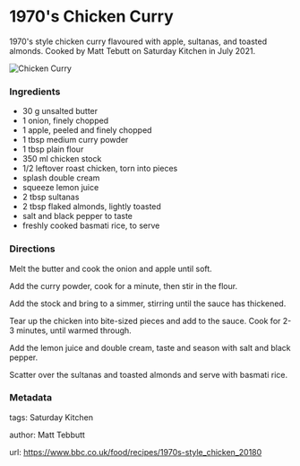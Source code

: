 # 1970's Chicken Curry

1970's style chicken curry flavoured with apple, sultanas, and toasted almonds. Cooked by Matt Tebutt on Saturday Kitchen in July 2021.

![Chicken Curry](chickencurry1970.jpg)

### Ingredients

 * 30 g unsalted butter
 * 1 onion, finely chopped
 * 1 apple, peeled and finely chopped
 * 1 tbsp medium curry powder
 * 1 tbsp plain flour
 * 350 ml chicken stock
 * 1/2 leftover roast chicken, torn into pieces
 * splash double cream
 * squeeze lemon juice
 * 2 tbsp sultanas
 * 2 tbsp flaked almonds, lightly toasted
 * salt and black pepper to taste
 * freshly cooked basmati rice, to serve

### Directions

Melt the butter and cook the onion and apple until soft. 

Add the curry powder, cook for a minute, then stir in the flour.

Add the stock and bring to a simmer, stirring until the sauce has thickened.

Tear up the chicken into bite-sized pieces and add to the sauce. Cook for 2-3 minutes, until warmed through.

Add the lemon juice and double cream, taste and season with salt and black pepper.

Scatter over the sultanas and toasted almonds and serve with basmati rice.

### Metadata

tags: Saturday Kitchen

author: Matt Tebbutt

url: https://www.bbc.co.uk/food/recipes/1970s-style_chicken_20180
